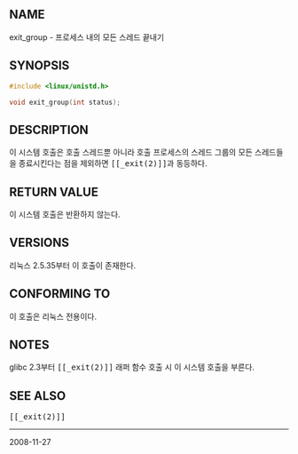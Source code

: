 ## NAME

exit_group - 프로세스 내의 모든 스레드 끝내기

## SYNOPSIS

```c
#include <linux/unistd.h>

void exit_group(int status);
```

## DESCRIPTION

이 시스템 호출은 호출 스레드뿐 아니라 호출 프로세스의 스레드 그룹의 모든 스레드들을 종료시킨다는 점을 제외하면 <tt>[[_exit(2)]]</tt>과 동등하다.

## RETURN VALUE

이 시스템 호출은 반환하지 않는다.

## VERSIONS

리눅스 2.5.35부터 이 호출이 존재한다.

## CONFORMING TO

이 호출은 리눅스 전용이다.

## NOTES

glibc 2.3부터 <tt>[[_exit(2)]]</tt> 래퍼 함수 호출 시 이 시스템 호출을 부른다.

## SEE ALSO

<tt>[[_exit(2)]]</tt>

----

2008-11-27
